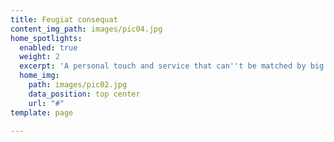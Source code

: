 ```yaml
---
title: Feugiat consequat
content_img_path: images/pic04.jpg
home_spotlights:
  enabled: true
  weight: 2
  excerpt: 'A personal touch and service that can''t be matched by big agencies. '
  home_img:
    path: images/pic02.jpg
    data_position: top center
    url: "#"
template: page

---
```

